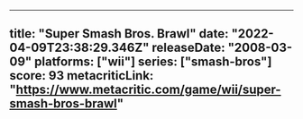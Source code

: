 
---
title: "Super Smash Bros. Brawl"
date: "2022-04-09T23:38:29.346Z"
releaseDate: "2008-03-09"
platforms: ["wii"]
series: ["smash-bros"]
score: 93
metacriticLink: "https://www.metacritic.com/game/wii/super-smash-bros-brawl"
---
